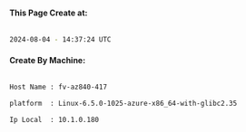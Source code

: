 
   
#### This Page Create at:

```bash

2024-08-04 - 14:37:24 UTC

```

#### Create By Machine:

```bash

Host Name : fv-az840-417

platform  : Linux-6.5.0-1025-azure-x86_64-with-glibc2.35

Ip Local  : 10.1.0.180

```


